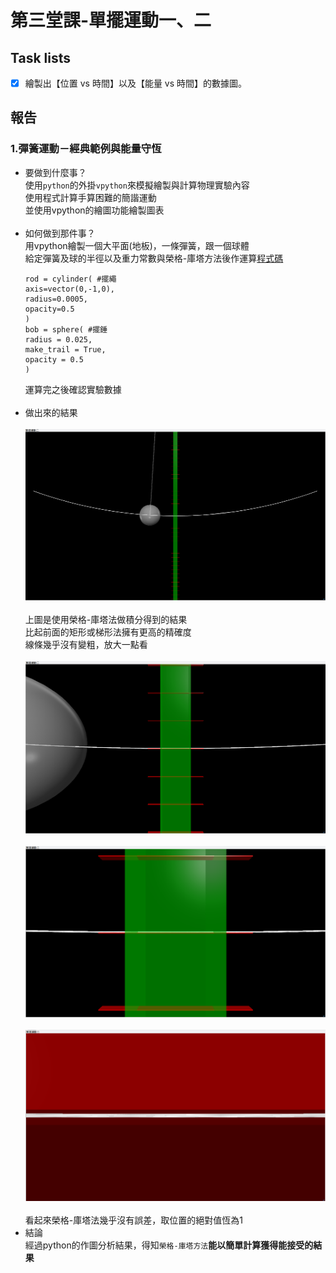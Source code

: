 # 第三堂課-單擺運動一、二
## Task lists
- [x] 繪製出【位置 vs 時間】以及【能量 vs 時間】的數據圖。
## 報告
### 1.彈簧運動－經典範例與能量守恆
  - 要做到什麼事？<br>
      使用`python`的外掛`vpython`來模擬繪製與計算物理實驗內容<br>
      使用程式計算手算困難的簡諧運動<br>
      並使用vpython的繪圖功能繪製圖表<br><br>
  - 如何做到那件事？<br>
      用vpython繪製一個大平面(地板)，一條彈簧，跟一個球體<br>
      給定彈簧及球的半徑以及重力常數與榮格-庫塔方法後作運算[程式碼](/第三堂課-彈簧運動1、2/彈簧運動集合.py)<br>
      ```
      rod = cylinder( #擺繩
      axis=vector(0,-1,0),
      radius=0.0005,
      opacity=0.5
      )
      bob = sphere( #擺錘
      radius = 0.025,
      make_trail = True,
      opacity = 0.5
      )
      ``` 
      運算完之後確認實驗數據<br><br>
  - 做出來的結果<br><br>
      ![This is an image](/第二堂課-單擺運動2/result.png)<br>
      <br>
      上圖是使用榮格-庫塔法做積分得到的結果<br>
      比起前面的矩形或梯形法擁有更高的精確度<br>
      線條幾乎沒有變粗，放大一點看<br><br>
      ![This is an image](/第二堂課-單擺運動2/resultdtc.png)<br>
      <br>
      ![This is an image](/第二堂課-單擺運動2/resultddtc.png)<br>
      <br>
      ![This is an image](/第二堂課-單擺運動2/resultd3tc.png)<br>
      <br>
      看起來榮格-庫塔法幾乎沒有誤差，取位置的絕對值恆為1<br>
  - 結論<br>
      經過python的作圖分析結果，得知`榮格-庫塔方法`**能以簡單計算獲得能接受的結果**
